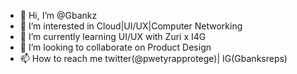 - 👋 Hi, I’m @Gbankz
- 👀 I’m interested in Cloud|UI/UX|Computer Networking
- 🌱 I’m currently learning UI/UX with Zuri x I4G
- 💞️ I’m looking to collaborate on Product Design
- 📫 How to reach me twitter(@pwetyrapprotege)| IG(Gbanksreps)

<!---
Gbankz/Gbankz is a ✨ special ✨ repository because its `README.md` (this file) appears on your GitHub profile.
You can click the Preview link to take a look at your changes.
--->
